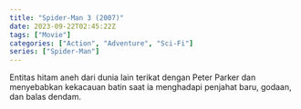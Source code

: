 ```yaml
---
title: "Spider-Man 3 (2007)"
date: 2023-09-22T02:45:22Z
tags: ["Movie"]
categories: ["Action", "Adventure", "Sci-Fi"]
series: ["Spider-Man"]
---
```


Entitas hitam aneh dari dunia lain terikat dengan Peter Parker dan menyebabkan kekacauan batin saat ia menghadapi penjahat baru, godaan, dan balas dendam.

<mux-player stream-type="on-demand"
  src="https://kp3d-my.sharepoint.com/personal/ryoo_kp3d_onmicrosoft_com/_layouts/15/download.aspx?share=EUyj_olBP6xDv9r36rRuhiUBq1Fi6LI8X3y8sOBsZoWLjA" metadata-video-title="Spider-Man 3 (2007)" prefer-playback="mse" controls>
  </mux-player>
  
  
  <script src="https://cdn.jsdelivr.net/npm/@mux/mux-player"></script>
  
 <script id="7gEbJZEXx69XNAc01dE7PlBXQERWjVJOtW1bz7zP5m02k" type="application/ld+json">
 {
  "@context": "https://schema.org/",
  "@type": "VideoObject",
  "name": "Spider-Man 3 (2007)",
  "contentUrl": "https://stream.mux.com/7gEbJZEXx69XNAc01dE7PlBXQERWjVJOtW1bz7zP5m02k.m3u8",
  "thumbnailUrl": "https://www.themoviedb.org/t/p/original/jpDyo4FT7xCPs9Enx0B6dIeP85e.jpg?width=314&fit_mode=preserve&time=25",
  "uploadDate": "2023-09-22T02:45:22Z",
}

</script>


